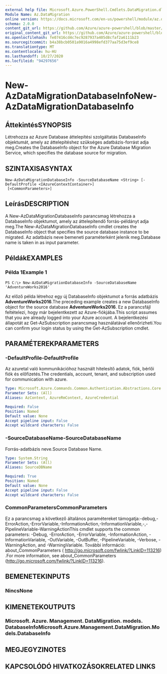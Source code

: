 ```yaml
---
external help file: Microsoft.Azure.PowerShell.Cmdlets.DataMigration.dll-Help.xml
Module Name: Az.DataMigration
online version: https://docs.microsoft.com/en-us/powershell/module/az.datamigration/New-AzDataMigrationDatabaseInfo
schema: 2.0.0
content_git_url: https://github.com/Azure/azure-powershell/blob/master/src/DataMigration/DataMigration/help/New-AzDataMigrationDatabaseInfo.md
original_content_git_url: https://github.com/Azure/azure-powershell/blob/master/src/DataMigration/DataMigration/help/New-AzDataMigrationDatabaseInfo.md
ms.openlocfilehash: fe07416cd4c7ec9287937a405d8cfaf2a6111b23
ms.sourcegitcommit: b4a38bcb0501a9016a4998efd377aa75d3ef9ce8
ms.translationtype: MT
ms.contentlocale: hu-HU
ms.lasthandoff: 10/27/2020
ms.locfileid: "94297656"
---
```

# <span data-ttu-id="77bf0-101">New-AzDataMigrationDatabaseInfo</span><span class="sxs-lookup"><span data-stu-id="77bf0-101">New-AzDataMigrationDatabaseInfo</span></span>

## <span data-ttu-id="77bf0-102">Áttekintés</span><span class="sxs-lookup"><span data-stu-id="77bf0-102">SYNOPSIS</span></span>
<span data-ttu-id="77bf0-103">Létrehozza az Azure Database áttelepítési szolgáltatás DatabaseInfo objektumát, amely az áttelepítéshez szükséges adatbázis-forrást adja meg.</span><span class="sxs-lookup"><span data-stu-id="77bf0-103">Creates the DatabaseInfo object for the Azure Database Migration Service, which specifies the database source for migration.</span></span>

## <span data-ttu-id="77bf0-104">SZINTAXISA</span><span class="sxs-lookup"><span data-stu-id="77bf0-104">SYNTAX</span></span>

```
New-AzDataMigrationDatabaseInfo -SourceDatabaseName <String> [-DefaultProfile <IAzureContextContainer>]
 [<CommonParameters>]
```

## <span data-ttu-id="77bf0-105">Leírás</span><span class="sxs-lookup"><span data-stu-id="77bf0-105">DESCRIPTION</span></span>
<span data-ttu-id="77bf0-106">A New-AzDataMigrationDatabaseInfo parancsmag létrehozza a DatabaseInfo objektumot, amely az áttelepítendő forrás-példányt adja meg.</span><span class="sxs-lookup"><span data-stu-id="77bf0-106">The New-AzDataMigrationDatabaseInfo cmdlet creates the DatabaseInfo object that specifies the source database instance to be migrated.</span></span> <span data-ttu-id="77bf0-107">Az adatbázis neve bemeneti paraméterként jelenik meg.</span><span class="sxs-lookup"><span data-stu-id="77bf0-107">Database name is taken in as input parameter.</span></span>

## <span data-ttu-id="77bf0-108">Példák</span><span class="sxs-lookup"><span data-stu-id="77bf0-108">EXAMPLES</span></span>

### <span data-ttu-id="77bf0-109">Példa 1</span><span class="sxs-lookup"><span data-stu-id="77bf0-109">Example 1</span></span>
```
PS C:\> New-AzDataMigrationDatabaseInfo -SourceDatabaseName 'AdventureWorks2016'
```

<span data-ttu-id="77bf0-110">Az előző példa létrehoz egy új DatabaseInfo objektumot a forrás adatbázis **AdventureWorks2016**.</span><span class="sxs-lookup"><span data-stu-id="77bf0-110">The preceding example creates a new DatabaseInfo object for the source database **AdventureWorks2016**.</span></span>
<span data-ttu-id="77bf0-111">Ez a parancsfájl feltételezi, hogy már bejelentkezett az Azure-fiókjába.</span><span class="sxs-lookup"><span data-stu-id="77bf0-111">This script assumes that you are already logged into your Azure account.</span></span> <span data-ttu-id="77bf0-112">A bejelentkezési állapotát az Get-AzSubscription parancsmag használatával ellenőrizheti.</span><span class="sxs-lookup"><span data-stu-id="77bf0-112">You can confirm your login status by using the Get-AzSubscription cmdlet.</span></span>

## <span data-ttu-id="77bf0-113">PARAMÉTEREK</span><span class="sxs-lookup"><span data-stu-id="77bf0-113">PARAMETERS</span></span>

### <span data-ttu-id="77bf0-114">-DefaultProfile</span><span class="sxs-lookup"><span data-stu-id="77bf0-114">-DefaultProfile</span></span>
<span data-ttu-id="77bf0-115">Az azuretal való kommunikációhoz használt hitelesítő adatok, fiók, bérlői fiók és előfizetés.</span><span class="sxs-lookup"><span data-stu-id="77bf0-115">The credentials, account, tenant, and subscription used for communication with azure.</span></span>

```yaml
Type: Microsoft.Azure.Commands.Common.Authentication.Abstractions.Core.IAzureContextContainer
Parameter Sets: (All)
Aliases: AzContext, AzureRmContext, AzureCredential

Required: False
Position: Named
Default value: None
Accept pipeline input: False
Accept wildcard characters: False
```

### <span data-ttu-id="77bf0-116">-SourceDatabaseName</span><span class="sxs-lookup"><span data-stu-id="77bf0-116">-SourceDatabaseName</span></span>
<span data-ttu-id="77bf0-117">Forrás-adatbázis neve.</span><span class="sxs-lookup"><span data-stu-id="77bf0-117">Source Database Name.</span></span>

```yaml
Type: System.String
Parameter Sets: (All)
Aliases: SourceDBName

Required: True
Position: Named
Default value: None
Accept pipeline input: False
Accept wildcard characters: False
```

### <span data-ttu-id="77bf0-118">CommonParameters</span><span class="sxs-lookup"><span data-stu-id="77bf0-118">CommonParameters</span></span>
<span data-ttu-id="77bf0-119">Ez a parancsmag a következő általános paramétereket támogatja:-debug,-ErrorAction,-ErrorVariable,-InformationAction,-InformationVariable,-,-PipelineVariable-WarningAction</span><span class="sxs-lookup"><span data-stu-id="77bf0-119">This cmdlet supports the common parameters: -Debug, -ErrorAction, -ErrorVariable, -InformationAction, -InformationVariable, -OutVariable, -OutBuffer, -PipelineVariable, -Verbose, -WarningAction, and -WarningVariable.</span></span> <span data-ttu-id="77bf0-120">További információ: about_CommonParameters ( http://go.microsoft.com/fwlink/?LinkID=113216) .</span><span class="sxs-lookup"><span data-stu-id="77bf0-120">For more information, see about_CommonParameters (http://go.microsoft.com/fwlink/?LinkID=113216).</span></span>

## <span data-ttu-id="77bf0-121">BEMENETEK</span><span class="sxs-lookup"><span data-stu-id="77bf0-121">INPUTS</span></span>

### <span data-ttu-id="77bf0-122">Nincs</span><span class="sxs-lookup"><span data-stu-id="77bf0-122">None</span></span>

## <span data-ttu-id="77bf0-123">KIMENETEK</span><span class="sxs-lookup"><span data-stu-id="77bf0-123">OUTPUTS</span></span>

### <span data-ttu-id="77bf0-124">Microsoft. Azure. Management. DataMigration. models. DatabaseInfo</span><span class="sxs-lookup"><span data-stu-id="77bf0-124">Microsoft.Azure.Management.DataMigration.Models.DatabaseInfo</span></span>

## <span data-ttu-id="77bf0-125">MEGJEGYZI</span><span class="sxs-lookup"><span data-stu-id="77bf0-125">NOTES</span></span>

## <span data-ttu-id="77bf0-126">KAPCSOLÓDÓ HIVATKOZÁSOK</span><span class="sxs-lookup"><span data-stu-id="77bf0-126">RELATED LINKS</span></span>
